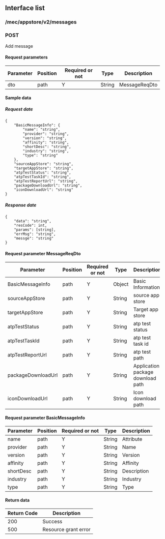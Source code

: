 ## Interface list

### /mec/appstore/v2/messages
### POST
Add message
#### Request parameters
|Parameter |Position | Required or not | Type |Description|
|-----|-----|----|------|-----|
|dto | path |Y| String | MessageReqDto |

#### Sample data
##### Request date
    {
    	"BasicMessageInfo": {
    		"name": "string",
    		"provider": "string",
    		"version": "string",
    		"affinity": "string",
    		"shortDesc": "string",
    		"industry": "string",
    		"type": "string"
    	},
    	"sourceAppStore": "string",
    	"targetAppStore": "string",
    	"atpTestStatus": "string",
    	"atpTestTaskId": "string",
    	"atpTestReportUrl": "string",
    	"packageDownloadUrl": "string",
    	"iconDownloadUrl": "string"
    }
##### Response date
    {
    	"data": "string",
    	"resCode": int,
    	"params": [string],
    	"errMsg": "string",
    	"messge": "string"
    }


#### Request parameter MessageReqDto
|Parameter |Position | Required or not | Type |Description|
|-----|-----|----|------|-----|
|BasicMessageInfo | path |Y| Object | Basic Information |
|sourceAppStore | path |Y| String | source app store |
|targetAppStore | path |Y| String | Target app store |
|atpTestStatus | path |Y| String | atp test status |
|atpTestTaskId | path |Y| String | atp test task id |
|atpTestReportUrl | path |Y| String | atp test path |
|packageDownloadUrl | path |Y| String | Application package download path |
|iconDownloadUrl | path |Y| String | Icon download path |

#### Request parameter BasicMessageInfo
|Parameter |Position | Required or not | Type |Description|
|-----|-----|----|------|-----|
|name | path |Y| String | Attribute |
|provider | path |Y| String | Name |
|version | path |Y| String | Version |
|affinity | path |Y| String | Affinity |
|shortDesc | path |Y| String | Description |
|industry | path |Y| String | Industry |
|type | path |Y| String | Type |

#### Return data
|Return Code |Description|
|-----|-----|
|200 | Success |
|500 | Resource grant error |